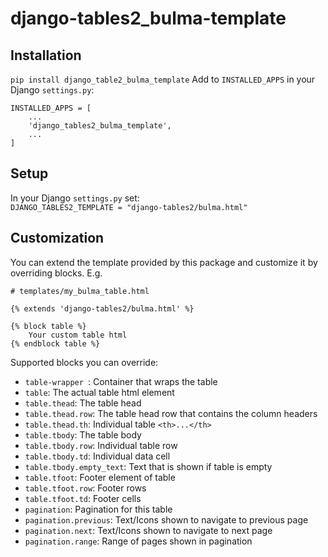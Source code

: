 # django-tables2_bulma-template

## Installation
`pip install django_table2_bulma_template`
Add to `INSTALLED_APPS` in your Django `settings.py`:  
```
INSTALLED_APPS = [
    ...
    'django_tables2_bulma_template',
    ...
]
```

## Setup
In your Django `settings.py` set:  
 `DJANGO_TABLES2_TEMPLATE = "django-tables2/bulma.html"`
 
## Customization

You can extend the template provided by this package and customize it by overriding blocks.
E.g.

```
# templates/my_bulma_table.html
```
```
{% extends 'django-tables2/bulma.html' %}

{% block table %}
    Your custom table html
{% endblock table %}
``` 
Supported blocks you can override:
- `table-wrapper `: Container that wraps the table
- `table`: The actual table html element
- `table.thead`: The table head
- `table.thead.row`: The table head row that contains the column headers
- `table.thead.th`: Individual table `<th>...</th>`
- `table.tbody`: The table body
- `table.tbody.row`: Individual table row
- `table.tbody.td`: Individual data cell
- `table.tbody.empty_text`: Text that is shown if table is empty
- `table.tfoot`: Footer element of table
- `table.tfoot.row`: Footer rows
- `table.tfoot.td`: Footer cells
- `pagination`: Pagination for this table
- `pagination.previous`: Text/Icons shown to navigate to previous page
- `pagination.next`: Text/Icons shown to navigate to next page
- `pagination.range`: Range of pages shown in pagination